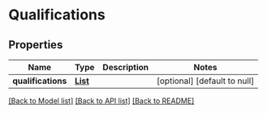 # Qualifications
## Properties

| Name | Type | Description | Notes |
|------------ | ------------- | ------------- | -------------|
| **qualifications** | [**List**](Qualification.md) |  | [optional] [default to null] |

[[Back to Model list]](../README.md#documentation-for-models) [[Back to API list]](../README.md#documentation-for-api-endpoints) [[Back to README]](../README.md)

